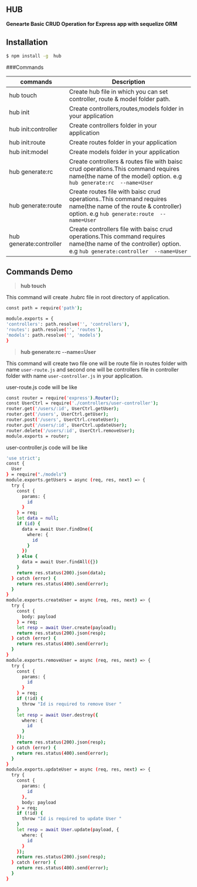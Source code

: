 ## HUB

**Genearte Basic CRUD Operation for Express app with sequelize ORM**


## Installation

```sh
$ npm install -g  hub
```

###Commands

commands  | Description
------------- | -------------
hub touch  | Create hub file in which you can set controller, route & model folder path.
hub init |  Create controllers,routes,models folder in your application
hub init:controller  |  Create controllers folder in your application
hub init:route |  Create routes folder in your application
hub init:model |  Create models folder in your application
hub generate:rc |  Create controllers & routes file with baisc crud operations.This command requires name(the name of the model) option. e.g `hub generate:rc  --name=User`
hub generate:route |   Create routes file with baisc crud operations..This command requires name(the name of the route & controller) option. e.g `hub generate:route  --name=User`
hub generate:controller |  Create controllers  file with baisc crud operations.This command requires name(the name of the controller) option. e.g `hub generate:controller  --name=User`

## Commands Demo
> **hub touch**

This command will create .hubrc file in root directory of application.
```bash
const path = require('path');

module.exports = {
'controllers': path.resolve('', 'controllers'),
'routes': path.resolve('', 'routes'),
'models': path.resolve('', 'models')
}

```
> **hub generate:rc --name=User**

This command will create two file one will be route file in routes folder with name ```user-route.js``` and second one will be controllers file in controller folder with name  ```user-controller.js``` in your application.

user-route.js code will be like
```bash
const router = require('express').Router();
const UserCtrl = require('./controllers/user-controller');
router.get('/users/:id', UserCtrl.getUser);
router.get('/users', UserCtrl.getUser);
router.post('/users', UserCtrl.createUser);
router.put('/users/:id', UserCtrl.updateUser);
router.delete('/users/:id', UserCtrl.removeUser);
module.exports = router;
```
user-controller.js code will be like
```bash
'use strict';
const {
  User
} = require("./models")
module.exports.getUsers = async (req, res, next) => {
  try {
    const {
      params: {
        id
      }
    } = req;
    let data = null;
    if (id) {
      data = await User.findOne({
        where: {
          id
        }
      })
    } else {
      data = await User.findAll({})
    }
    return res.status(200).json(data);
  } catch (error) {
    return res.status(400).send(error);
  }
}
module.exports.createUser = async (req, res, next) => {
  try {
    const {
      body: payload
    } = req;
    let resp = await User.create(payload);
    return res.status(200).json(resp);
  } catch (error) {
    return res.status(400).send(error);
  }
}
module.exports.removeUser = async (req, res, next) => {
  try {
    const {
      params: {
        id
      }
    } = req;
    if (!id) {
      throw "Id is required to remove User "
    }
    let resp = await User.destroy({
      where: {
        id
      }
    });
    return res.status(200).json(resp);
  } catch (error) {
    return res.status(400).send(error);
  }
}
module.exports.updateUser = async (req, res, next) => {
  try {
    const {
      params: {
        id
      },
      body: payload
    } = req;
    if (!id) {
      throw "Id is required to update User "
    }
    let resp = await User.update(payload, {
      where: {
        id
      }
    });
    return res.status(200).json(resp);
  } catch (error) {
    return res.status(400).send(error);
  }
}
```
